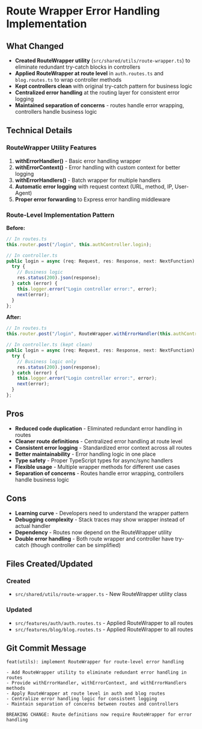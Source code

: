 # Route Wrapper Error Handling Implementation

## What Changed

- **Created RouteWrapper utility** (`src/shared/utils/route-wrapper.ts`) to eliminate redundant try-catch blocks in controllers
- **Applied RouteWrapper at route level** in `auth.routes.ts` and `blog.routes.ts` to wrap controller methods
- **Kept controllers clean** with original try-catch pattern for business logic
- **Centralized error handling** at the routing layer for consistent error logging
- **Maintained separation of concerns** - routes handle error wrapping, controllers handle business logic

## Technical Details

### RouteWrapper Utility Features

1. **withErrorHandler()** - Basic error handling wrapper
2. **withErrorContext()** - Error handling with custom context for better logging
3. **withErrorHandlers()** - Batch wrapper for multiple handlers
4. **Automatic error logging** with request context (URL, method, IP, User-Agent)
5. **Proper error forwarding** to Express error handling middleware

### Route-Level Implementation Pattern

**Before:**

```typescript
// In routes.ts
this.router.post("/login", this.authController.login);

// In controller.ts
public login = async (req: Request, res: Response, next: NextFunction) => {
  try {
    // Business logic
    res.status(200).json(response);
  } catch (error) {
    this.logger.error("Login controller error:", error);
    next(error);
  }
};
```

**After:**

```typescript
// In routes.ts
this.router.post("/login", RouteWrapper.withErrorHandler(this.authController.login));

// In controller.ts (kept clean)
public login = async (req: Request, res: Response, next: NextFunction) => {
  try {
    // Business logic only
    res.status(200).json(response);
  } catch (error) {
    this.logger.error("Login controller error:", error);
    next(error);
  }
};
```

## Pros

- **Reduced code duplication** - Eliminated redundant error handling in routes
- **Cleaner route definitions** - Centralized error handling at route level
- **Consistent error logging** - Standardized error context across all routes
- **Better maintainability** - Error handling logic in one place
- **Type safety** - Proper TypeScript types for async/sync handlers
- **Flexible usage** - Multiple wrapper methods for different use cases
- **Separation of concerns** - Routes handle error wrapping, controllers handle business logic

## Cons

- **Learning curve** - Developers need to understand the wrapper pattern
- **Debugging complexity** - Stack traces may show wrapper instead of actual handler
- **Dependency** - Routes now depend on the RouteWrapper utility
- **Double error handling** - Both route wrapper and controller have try-catch (though controller can be simplified)

## Files Created/Updated

### Created

- `src/shared/utils/route-wrapper.ts` - New RouteWrapper utility class

### Updated

- `src/features/auth/auth.routes.ts` - Applied RouteWrapper to all routes
- `src/features/blog/blog.routes.ts` - Applied RouteWrapper to all routes

## Git Commit Message

```
feat(utils): implement RouteWrapper for route-level error handling

- Add RouteWrapper utility to eliminate redundant error handling in routes
- Provide withErrorHandler, withErrorContext, and withErrorHandlers methods
- Apply RouteWrapper at route level in auth and blog routes
- Centralize error handling logic for consistent logging
- Maintain separation of concerns between routes and controllers

BREAKING CHANGE: Route definitions now require RouteWrapper for error handling
```
